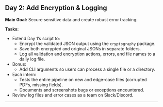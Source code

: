 ## Day 2: Add Encryption & Logging

**Main Goal:** Secure sensitive data and create robust error tracking.

**Tasks:**
- Extend Day 1’s script to:
  - Encrypt the validated JSON output using the `cryptography` package.
  - Save both encrypted and original JSONs in separate folders.
  - Log all validation and encryption actions, errors, and file names to a daily log file.
- Bonus:  
  - Add CLI arguments so users can process a single file or a directory.
- Each intern:
  - Tests the entire pipeline on new and edge-case files (corrupted PDFs, missing fields).
  - Documents and screenshots bugs or exceptions encountered.
- Review log files and error cases as a team on Slack/Discord.

---
